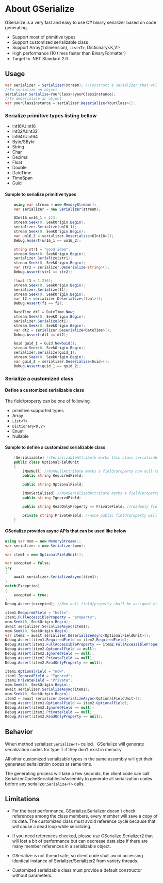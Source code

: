 # About GSerialize

GSerialize is a very fast and easy to use C# binary serializer based on code generating.

* Support most of primitive types
* Support customized serializable class
* Support Array(1 dimension), `List<T>`, Dictionary<K,V>
* High performance (10 times faster than BinaryFormatter）
* Target to .NET Standard 2.0

## Usage
```C#
var serializer = Serializer(stream); //Construct a serializer that will store data into a stream
//To serialize an object
serializer.Serialize<YourClass>(yourClassInstance);
//To deserialize an object
var yourClassInstance = serializer.Deserialize<YourClass>();
```

### Serialize primitive types listing bellow
* Int16/UInt16
* Int32/UInt32
* Int64/UInt64
* Byte/SByte
* String
* Char
* Decimal
* Float
* Double
* DateTime
* TimeSpan
* Guid

#### Sample to serialize primitive types
```C#
    using var stream = new MemoryStream();
    var serializer = new Serializer(stream);

    UInt16 un16_1 = 123;
    stream.Seek(0, SeekOrigin.Begin);
    serializer.Serialize(un16_1);
    stream.Seek(0, SeekOrigin.Begin);
    var un16_2 = serializer.Deserialize<UInt16>();
    Debug.Assert(un16_1 == un16_2);

    string str1 = "good idea";
    stream.Seek(0, SeekOrigin.Begin);
    serializer.Serialize(str1);
    stream.Seek(0, SeekOrigin.Begin);
    var str2 = serializer.Deserialize<string>();
    Debug.Assert(str1 == str2);

    float f1 = 1.236f;
    stream.Seek(0, SeekOrigin.Begin);
    serializer.Serialize(f1);
    stream.Seek(0, SeekOrigin.Begin);
    var f2 = serializer.Deserialize<float>();
    Debug.Assert(f1 == f2);

    DateTime dt1 = DateTime.Now;
    stream.Seek(0, SeekOrigin.Begin);
    serializer.Serialize(dt1);
    stream.Seek(0, SeekOrigin.Begin);
    var dt2 = serializer.Deserialize<DateTime>();
    Debug.Assert(dt1 == dt2);

    Guid guid_1 = Guid.NewGuid();
    stream.Seek(0, SeekOrigin.Begin);
    serializer.Serialize(guid_1);
    stream.Seek(0, SeekOrigin.Begin);
    var guid_2 = serializer.Deserialize<Guid>();
    Debug.Assert(guid_1 == guid_2);
```

### Serialize a customized class

#### Define a customized serializable class
The field/property can be one of following
* primitive supported types
* Array
* `List<T>`
* `Dictionary<K,V>`
* Enum
* Nullable

#### Sample to define a customized serializable class
```C#
    [Serializable] //SerializableAttribute marks this class serializable
    public class OptionalFieldUnit
    {
        [NonNull] //NonNullAttribute marks a field/property non null that will lead a better performance since no null checked while serializing
        public string RequiredField;

        public string OptionalField;

        [NonSerialized] //NonSerializedAttribute marks a field/property ignored that means it will never be serialized 
        public string IgnoredField;

        public string ReadOnlyProperty => PrivateField; //readonly field/property will be ignored

        private string PrivateField; //none public field/property will be ignored
    }
```
#### GSerialize provides async APIs that can be used like below
```C#
using var mem = new MemoryStream();
var serializer = new Serializer(mem);

var item1 = new OptionalFieldUnit();

var excepted = false;
try
{
    await serializer.SerializeAsync(item1);
} 
catch(Exception)
{
    excepted = true;
}
Debug.Assert(excepted); //Non null field/property shall be assigned with an object

item1.RequiredField = "hello";
item1.FullAccessibleProperty = "property";
mem.Seek(0, SeekOrigin.Begin);
await serializer.SerializeAsync(item1);
mem.Seek(0, SeekOrigin.Begin);
var item2 = await serializer.DeserializeAsync<OptionalFieldUnit>();
Debug.Assert(item1.RequiredField == item2.RequiredField);
Debug.Assert(item1.FullAccessibleProperty == item2.FullAccessibleProperty);
Debug.Assert(item2.OptionalField == null);    
Debug.Assert(item2.IgnoredField == null);
Debug.Assert(item2.PrivateField == null);
Debug.Assert(item2.ReadOnlyProperty == null);

item1.OptionalField = "now";
item1.IgnoredField = "Ignored";
item1.PrivateField = "Private";
mem.Seek(0, SeekOrigin.Begin);
await serializer.SerializeAsync(item1);
mem.Seek(0, SeekOrigin.Begin);
item2 = await serializer.DeserializeAsync<OptionalFieldUnit>();
Debug.Assert(item1.OptionalField == item2.OptionalField);
Debug.Assert(item2.IgnoredField == null);
Debug.Assert(item2.PrivateField == null);
Debug.Assert(item2.ReadOnlyProperty == null);
```

## Behavior
When method serializer.`Serialize<T>` called，GSerialize will generate serialization codes for type T if they don't exist in memory.

All other customized serializable types in the same assembly will get their generated serialization codes at same time.

The generating process will take a few seconds, the client code can call Serializer.CacheSerialiablesInAssembly to generate all serialization codes before any serializer.`Serialize<T>` calls.


## Limitations
- For the best performance, GSerialize.Serializer doesn't check references among the class members, every member will save a copy of its data. The customized class must avoid reference cycle because that will cause a dead loop while serializing. 

- If you need references checked, please use GSerialize.Serializer2 that will lost a bit of performance but can decrease data size if there are many member references in a serializable object.

- GSerialize is not thread safe, so client code shall avoid accessing identical instance of Serializer/Serializer2 from variety threads.

- Customized serializable class must provide a default constructor without parameters.
